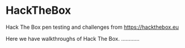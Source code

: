 # HackTheBox
Hack The Box pen testing and challenges from https://hackthebox.eu

Here we have walkthroughs of Hack The Box. ............
